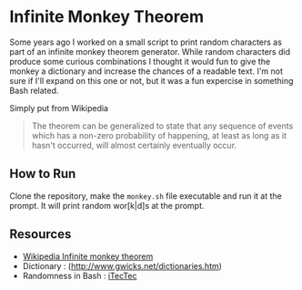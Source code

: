 # Infinite Monkey Theorem 

Some years ago I worked on a small script to print random characters as part of an infinite monkey theorem generator. While random characters did produce some curious combinations I thought it would fun to give the monkey a dictionary and increase the chances of a readable text. I'm not sure if I'll expand on this one or not, but it was a fun expercise in something Bash related. 


Simply put from Wikipedia
>The theorem can be generalized to state that any sequence of events which has a non-zero probability of happening, at least as long as it hasn't occurred, will almost certainly eventually occur.

## How to Run 

Clone the repository, make the `monkey.sh` file executable and run it at the prompt. It will print random wor[k|d]s at the prompt. 

## Resources 
- [Wikipedia Infinite monkey theorem](https://en.wikipedia.org/wiki/Infinite_monkey_theorem)
- Dictionary : (http://www.gwicks.net/dictionaries.htm)
- Randomness in Bash : [iTecTec](https://itectec.com/unixlinux/bash-how-to-efficiently-generate-large-uniformly-distributed-random-integers-in-bash/)


